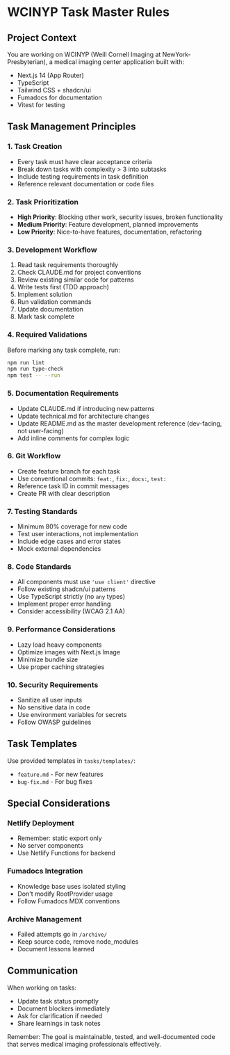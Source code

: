# WCINYP Task Master Rules

## Project Context

You are working on WCINYP (Weill Cornell Imaging at NewYork-Presbyterian), a medical imaging center application built with:
- Next.js 14 (App Router)
- TypeScript
- Tailwind CSS + shadcn/ui
- Fumadocs for documentation
- Vitest for testing

## Task Management Principles

### 1. Task Creation
- Every task must have clear acceptance criteria
- Break down tasks with complexity > 3 into subtasks
- Include testing requirements in task definition
- Reference relevant documentation or code files

### 2. Task Prioritization
- **High Priority**: Blocking other work, security issues, broken functionality
- **Medium Priority**: Feature development, planned improvements
- **Low Priority**: Nice-to-have features, documentation, refactoring

### 3. Development Workflow
1. Read task requirements thoroughly
2. Check CLAUDE.md for project conventions
3. Review existing similar code for patterns
4. Write tests first (TDD approach)
5. Implement solution
6. Run validation commands
7. Update documentation
8. Mark task complete

### 4. Required Validations
Before marking any task complete, run:
```bash
npm run lint
npm run type-check
npm test -- --run
```

### 5. Documentation Requirements
- Update CLAUDE.md if introducing new patterns
- Update technical.md for architecture changes
- Update README.md as the master development reference (dev-facing, not user-facing)
- Add inline comments for complex logic

### 6. Git Workflow
- Create feature branch for each task
- Use conventional commits: `feat:`, `fix:`, `docs:`, `test:`
- Reference task ID in commit messages
- Create PR with clear description

### 7. Testing Standards
- Minimum 80% coverage for new code
- Test user interactions, not implementation
- Include edge cases and error states
- Mock external dependencies

### 8. Code Standards
- All components must use `'use client'` directive
- Follow existing shadcn/ui patterns
- Use TypeScript strictly (no `any` types)
- Implement proper error handling
- Consider accessibility (WCAG 2.1 AA)

### 9. Performance Considerations
- Lazy load heavy components
- Optimize images with Next.js Image
- Minimize bundle size
- Use proper caching strategies

### 10. Security Requirements
- Sanitize all user inputs
- No sensitive data in code
- Use environment variables for secrets
- Follow OWASP guidelines

## Task Templates

Use provided templates in `tasks/templates/`:
- `feature.md` - For new features
- `bug-fix.md` - For bug fixes

## Special Considerations

### Netlify Deployment
- Remember: static export only
- No server components
- Use Netlify Functions for backend

### Fumadocs Integration
- Knowledge base uses isolated styling
- Don't modify RootProvider usage
- Follow Fumadocs MDX conventions

### Archive Management
- Failed attempts go in `/archive/`
- Keep source code, remove node_modules
- Document lessons learned

## Communication

When working on tasks:
- Update task status promptly
- Document blockers immediately
- Ask for clarification if needed
- Share learnings in task notes

Remember: The goal is maintainable, tested, and well-documented code that serves medical imaging professionals effectively.